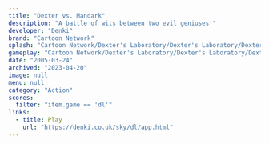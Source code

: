 ```yaml
---
title: "Dexter vs. Mandark"
description: "A battle of wits between two evil geniuses!"
developer: "Denki"
brand: "Cartoon Network"
splash: "Cartoon Network/Dexter's Laboratory/Dexter's Laboratory/DextersLabSplash.jpg"
gameplay: "Cartoon Network/Dexter's Laboratory/Dexter's Laboratory/DextersLabPlay08.jpg"
date: "2005-03-24"
archived: "2023-04-20"
image: null
menu: null
category: "Action"
scores:
  filter: "item.game == 'dl'"
links:
  - title: Play
    url: "https://denki.co.uk/sky/dl/app.html"
---
```

